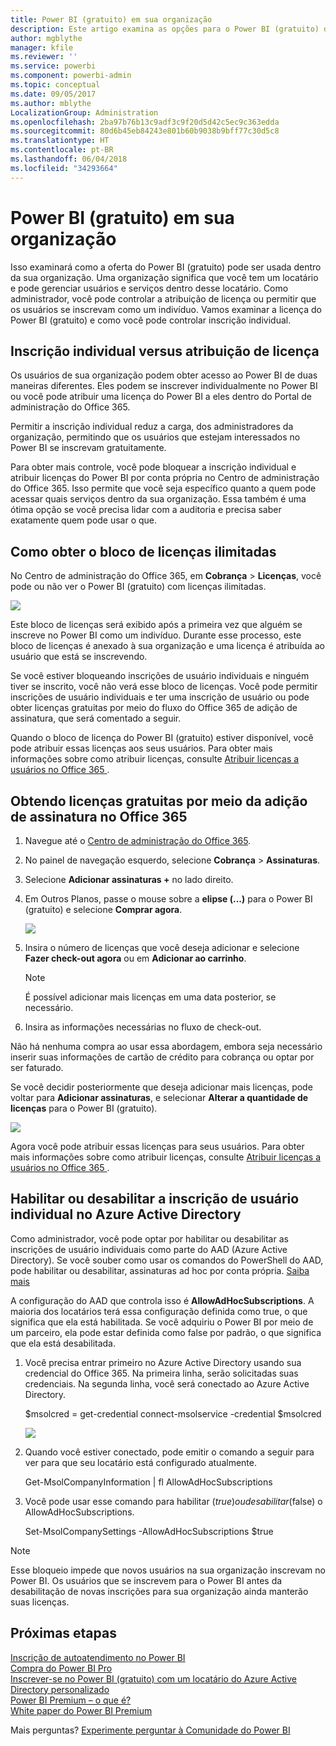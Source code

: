 ```yaml
---
title: Power BI (gratuito) em sua organização
description: Este artigo examina as opções para o Power BI (gratuito) de uma perspectiva organizacional. Se você for o Administrador do seu locatário, ele mostrará como gerenciar as inscrições gratuitas.
author: mgblythe
manager: kfile
ms.reviewer: ''
ms.service: powerbi
ms.component: powerbi-admin
ms.topic: conceptual
ms.date: 09/05/2017
ms.author: mblythe
LocalizationGroup: Administration
ms.openlocfilehash: 2ba97b76b13c9adf3c9f20d5d42c5ec9c363edda
ms.sourcegitcommit: 80d6b45eb84243e801b60b9038b9bff77c30d5c8
ms.translationtype: HT
ms.contentlocale: pt-BR
ms.lasthandoff: 06/04/2018
ms.locfileid: "34293664"
---
```

# <a name="power-bi-free-in-your-organization"></a>Power BI (gratuito) em sua organização
Isso examinará como a oferta do Power BI (gratuito) pode ser usada dentro da sua organização. Uma organização significa que você tem um locatário e pode gerenciar usuários e serviços dentro desse locatário. Como administrador, você pode controlar a atribuição de licença ou permitir que os usuários se inscrevam como um indivíduo. Vamos examinar a licença do Power BI (gratuito) e como você pode controlar inscrição individual.

## <a name="individual-sign-up-versus-license-assignment"></a>Inscrição individual versus atribuição de licença
Os usuários de sua organização podem obter acesso ao Power BI de duas maneiras diferentes. Eles podem se inscrever individualmente no Power BI ou você pode atribuir uma licença do Power BI a eles dentro do Portal de administração do Office 365.

Permitir a inscrição individual reduz a carga, dos administradores da organização, permitindo que os usuários que estejam interessados no Power BI se inscrevam gratuitamente.

Para obter mais controle, você pode bloquear a inscrição individual e atribuir licenças do Power BI por conta própria no Centro de administração do Office 365. Isso permite que você seja específico quanto a quem pode acessar quais serviços dentro da sua organização. Essa também é uma ótima opção se você precisa lidar com a auditoria e precisa saber exatamente quem pode usar o que.

## <a name="how-to-get-the-unlimited-license-block"></a>Como obter o bloco de licenças ilimitadas
No Centro de administração do Office 365, em **Cobrança** > **Licenças**, você pode ou não ver o Power BI (gratuito) com licenças ilimitadas.

![](media/service-admin-service-free-in-your-organization/unlimited-licenses.png)

Este bloco de licenças será exibido após a primeira vez que alguém se inscreve no Power BI como um indivíduo. Durante esse processo, este bloco de licenças é anexado à sua organização e uma licença é atribuída ao usuário que está se inscrevendo.

Se você estiver bloqueando inscrições de usuário individuais e ninguém tiver se inscrito, você não verá esse bloco de licenças. Você pode permitir inscrições de usuário individuais e ter uma inscrição de usuário ou pode obter licenças gratuitas por meio do fluxo do Office 365 de adição de assinatura, que será comentado a seguir.

Quando o bloco de licença do Power BI (gratuito) estiver disponível, você pode atribuir essas licenças aos seus usuários. Para obter mais informações sobre como atribuir licenças, consulte [Atribuir licenças a usuários no Office 365 ](https://support.office.com/article/Assign-or-unassign-licenses-for-Office-365-for-business-997596b5-4173-4627-b915-36abac6786dc).

## <a name="getting-free-licenses-via-add-subscription-within-office-365"></a>Obtendo licenças gratuitas por meio da adição de assinatura no Office 365
1. Navegue até o [Centro de administração do Office 365](https://portal.office.com/admin/default.aspx).
2. No painel de navegação esquerdo, selecione **Cobrança** > **Assinaturas**.
3. Selecione **Adicionar assinaturas +** no lado direito.
4. Em Outros Planos, passe o mouse sobre a **elipse (...)** para o Power BI (gratuito) e selecione **Comprar agora**.
   
    ![](media/service-admin-service-free-in-your-organization/buy-powerbi-free.png)
5. Insira o número de licenças que você deseja adicionar e selecione **Fazer check-out agora** ou em **Adicionar ao carrinho**.
   
   > [!NOTE]
   > É possível adicionar mais licenças em uma data posterior, se necessário.
   > 
   > 
6. Insira as informações necessárias no fluxo de check-out.

Não há nenhuma compra ao usar essa abordagem, embora seja necessário inserir suas informações de cartão de crédito para cobrança ou optar por ser faturado.

Se você decidir posteriormente que deseja adicionar mais licenças, pode voltar para **Adicionar assinaturas**, e selecionar **Alterar a quantidade de licenças** para o Power BI (gratuito).

![](media/service-admin-service-free-in-your-organization/change-license-quantity.png)

Agora você pode atribuir essas licenças para seus usuários. Para obter mais informações sobre como atribuir licenças, consulte [Atribuir licenças a usuários no Office 365 ](https://support.office.com/article/Assign-or-unassign-licenses-for-Office-365-for-business-997596b5-4173-4627-b915-36abac6786dc).

## <a name="enable-or-disable-individual-user-sign-up-in-azure-active-directory"></a>Habilitar ou desabilitar a inscrição de usuário individual no Azure Active Directory
Como administrador, você pode optar por habilitar ou desabilitar as inscrições de usuário individuais como parte do AAD (Azure Active Directory). Se você souber como usar os comandos do PowerShell do AAD, pode habilitar ou desabilitar, assinaturas ad hoc por conta própria. [Saiba mais](https://technet.microsoft.com/library/jj151815.aspx)

A configuração do AAD que controla isso é **AllowAdHocSubscriptions**. A maioria dos locatários terá essa configuração definida como true, o que significa que ela está habilitada. Se você adquiriu o Power BI por meio de um parceiro, ela pode estar definida como false por padrão, o que significa que ela está desabilitada.

1. Você precisa entrar primeiro no Azure Active Directory usando sua credencial do Office 365. Na primeira linha, serão solicitadas suas credenciais. Na segunda linha, você será conectado ao Azure Active Directory.
   
     $msolcred = get-credential   connect-msolservice -credential $msolcred
   
   ![](media/service-admin-service-free-in-your-organization/aad-signin.png)
2. Quando você estiver conectado, pode emitir o comando a seguir para ver para que seu locatário está configurado atualmente.
   
     Get-MsolCompanyInformation | fl AllowAdHocSubscriptions
3. Você pode usar esse comando para habilitar ($true) ou desabilitar ($false) o AllowAdHocSubscriptions.
   
     Set-MsolCompanySettings -AllowAdHocSubscriptions $true

> [!NOTE]
> Esse bloqueio impede que novos usuários na sua organização inscrevam no Power BI. Os usuários que se inscrevem para o Power BI antes da desabilitação de novas inscrições para sua organização ainda manterão suas licenças.
> 
> 

## <a name="next-steps"></a>Próximas etapas
[Inscrição de autoatendimento no Power BI](service-self-service-signup-for-power-bi.md)  
[Compra do Power BI Pro](service-admin-purchasing-power-bi-pro.md)  
[Inscrever-se no Power BI (gratuito) com um locatário do Azure Active Directory personalizado](developer/create-an-azure-active-directory-tenant.md)  
[Power BI Premium – o que é?](service-premium.md)  
[White paper do Power BI Premium](https://aka.ms/pbipremiumwhitepaper)  

Mais perguntas? [Experimente perguntar à Comunidade do Power BI](http://community.powerbi.com/)

